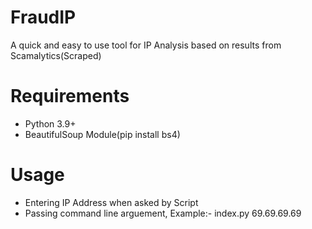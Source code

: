 # FraudIP
A quick and easy to use tool for IP Analysis based on results from Scamalytics(Scraped)

<h1> Requirements </h1>
<UL>
  <LI> Python 3.9+ </LI>
  <LI> BeautifulSoup Module(pip install bs4) </LI>
</UL>
<h1> Usage </h1>
<UL>
  <LI> Entering IP Address when asked by Script </LI>
  <LI> Passing command line arguement, Example:- index.py 69.69.69.69 </LI>
</UL>

    


